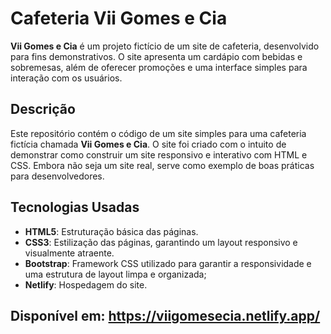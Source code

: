 # Cafeteria Vii Gomes e Cia

**Vii Gomes e Cia** é um projeto fictício de um site de cafeteria, desenvolvido para fins demonstrativos. O site apresenta um cardápio com bebidas e sobremesas, além de oferecer promoções e uma interface simples para interação com os usuários.

## Descrição

Este repositório contém o código de um site simples para uma cafeteria fictícia chamada **Vii Gomes e Cia**. O site foi criado com o intuito de demonstrar como construir um site responsivo e interativo com HTML e CSS. Embora não seja um site real, serve como exemplo de boas práticas para desenvolvedores.

## Tecnologias Usadas

- **HTML5**: Estruturação básica das páginas.
- **CSS3**: Estilização das páginas, garantindo um layout responsivo e visualmente atraente.
- **Bootstrap**: Framework CSS utilizado para garantir a responsividade e uma estrutura de layout limpa e organizada;
- **Netlify**: Hospedagem do site.

## Disponível em: https://viigomesecia.netlify.app/
